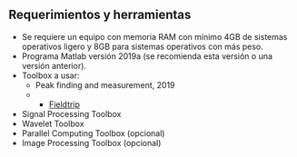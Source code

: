 ## Requerimientos y herramientas
* Se requiere un equipo con memoria RAM con mínimo 4GB de sistemas operativos ligero y 8GB para sistemas operativos con más peso.
* Programa Matlab versión 2019a (se recomienda esta versión o una versión anterior).
* Toolbox a usar:
  * Peak finding and measurement, 2019
  * * [Fieldtrip](https://download.fieldtriptoolbox.org/)
 * Signal Processing Toolbox
 * Wavelet Toolbox
 * Parallel Computing Toolbox (opcional)
 * Image Processing Toolbox (opcional)
